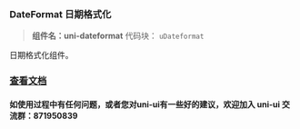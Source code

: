### DateFormat 日期格式化

> **组件名：uni-dateformat**
> 代码块： `uDateformat`

日期格式化组件。

### [查看文档](https://uniapp.dcloud.io/component/uniui/uni-dateformat)

#### 如使用过程中有任何问题，或者您对uni-ui有一些好的建议，欢迎加入 uni-ui 交流群：871950839
